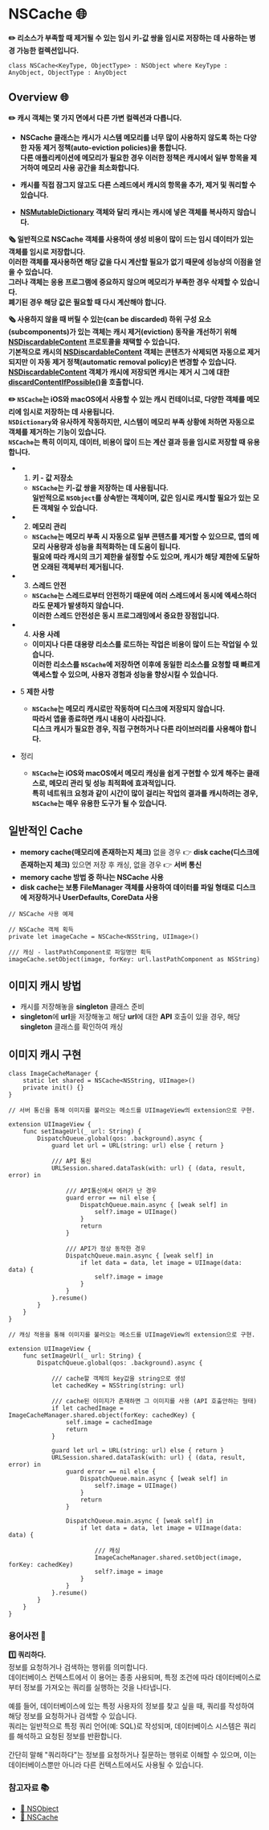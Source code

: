 # NSCache 🌐</br>

**✏️ 리소스가 부족할 때 제거될 수 있는 임시 키-값 쌍을 임시로 저장하는 데 사용하는 병경 가능한 컬렉션입니다.**</br>

```swift!
class NSCache<KeyType, ObjectType> : NSObject where KeyType : AnyObject, ObjectType : AnyObject
```

## Overview 🌐</br>

**✏️ 캐시 객체는 몇 가지 면에서 다른 가변 컬렉션과 다릅니다.**</br>

- **NSCache 클래스는 캐시가 시스템 메모리를 너무 많이 사용하지 않도록 하는 다양한 자동 제거 정책(auto-eviction policies)을 통합니다.</br>다른 애플리케이션에 메모리가 필요한 경우 이러한 정책은 캐시에서 일부 항목을 제거하여 메모리 사용 공간을 최소화합니다.**</br>

- **캐시를 직접 잠그지 않고도 다른 스레드에서 캐시의 항목을 추가, 제거 및 쿼리할 수 있습니다.**</br>

- **[NSMutableDictionary](https://developer.apple.com/documentation/foundation/nsmutabledictionary) 객체와 달리 캐시는 캐시에 넣은 객체를 복사하지 않습니다.**</br>

**🗞️ 일반적으로 NSCache 객체를 사용하여 생성 비용이 많이 드는 임시 데이터가 있는 객체를 임시로 저장합니다.</br>이러한 객체를 재사용하면 해당 값을 다시 계산할 필요가 없기 때문에 성능상의 이점을 얻을 수 있습니다.</br>그러나 객체는 응용 프로그램에 중요하지 않으며 메모리가 부족한 경우 삭제할 수 있습니다.</br>폐기된 경우 해당 값은 필요할 때 다시 계산해야 합니다.**</br>

**🗞️ 사용하지 않을 때 버릴 수 있는(can be discarded) 하위 구성 요소(subcomponents)가 있는 객체는 캐시 제거(eviction) 동작을 개선하기 위해 [NSDiscardableContent](https://developer.apple.com/documentation/foundation/nsdiscardablecontent) 프로토콜을 채택할 수 있습니다.</br>기본적으로 캐시의 [NSDiscardableContent](https://developer.apple.com/documentation/foundation/nsdiscardablecontent) 객체는 콘텐츠가 삭제되면 자동으로 제거되지만 이 자동 제거 정책(automatic removal policy)은 변경할 수 있습니다.</br>[NSDiscardableContent](https://developer.apple.com/documentation/foundation/nsdiscardablecontent) 객체가 캐시에 저장되면 캐시는 제거 시 그에 대한 [discardContentIfPossible()](https://developer.apple.com/documentation/foundation/nsdiscardablecontent/1408998-discardcontentifpossible)을 호출합니다.**</br>

**✏️ `NSCache`는 iOS와 macOS에서 사용할 수 있는 캐시 컨테이너로, 다양한 객체를 메모리에 임시로 저장하는 데 사용됩니다.</br>`NSDictionary`와 유사하게 작동하지만, 시스템이 메모리 부족 상황에 처하면 자동으로 객체를 제거하는 기능이 있습니다.</br>`NSCache`는 특히 이미지, 데이터, 비용이 많이 드는 계산 결과 등을 임시로 저장할 때 유용합니다.**</br>

- 1. **키 - 값 저장소**
    - **`NSCache`는 키-값 쌍을 저장하는 데 사용됩니다.</br>일반적으로 `NSObject`를 상속받는 객체이며, 값은 임시로 캐시할 필요가 있는 모든 객체일 수 있습니다.**</br>

- 2. **메모리 관리**
    - **`NSCache`는 메모리 부족 시 자동으로 일부 콘텐츠를 제거할 수 있으므로, 앱의 메모리 사용량과 성능을 최적화하는 데 도움이 됩니다.</br>필요에 따라 캐시의 크기 제한을 설정할 수도 있으며, 캐시가 해당 제한에 도달하면 오래된 객체부터 제거됩니다.**</br>

- 3. **스레드 안전**
    - **`NSCache`는 스레드로부터 안전하기 때문에 여러 스레드에서 동시에 엑세스하더라도 문제가 발생하지 않습니다.</br>이러한 스레드 안전성은 동시 프로그래밍에서 중요한 장점입니다.**</br>

- 4. **사용 사례**
    - **이미지나 다른 대용량 리소스를 로드하는 작업은 비용이 많이 드는 작업일 수 있습니다.</br>이러한 리소스를 `NSCache`에 저장하면 이후에 동일한 리소스를 요청할 때 빠르게 액세스할 수 있으며, 사용자 경험과 성능을 향상시킬 수 있습니다.**</br>

- 5 **제한 사항**
    - **`NSCache`는 메모리 캐시로만 작동하며 디스크에 저장되지 않습니다.</br>따라서 앱을 종료하면 캐시 내용이 사라집니다.</br>디스크 캐시가 필요한 경우, 직접 구현하거나 다른 라이브러리를 사용해야 합니다.**</br>

- 정리
    - **`NSCache`는 iOS와 macOS에서 메모리 캐싱을 쉽게 구현할 수 있게 해주는 클래스로, 메모리 관리 및 성능 최적화에 효과적입니다.</br>특히 네트워크 요청과 같이 시간이 많이 걸리는 작업의 결과를 캐시하려는 경우, `NSCache`는 매우 유용한 도구가 될 수 있습니다.**</br>

## 일반적인 Cache</br>

- **memory cache(매모리에 존재하는지 체크)** 없을 경우 👉 **disk cache(디스크에 존재하는지 체크)** 있으면 저장 후 캐싱, 없을 경우 👉 **서버 통신**
- **memory cache 방법 중 하나는 NSCache 사용**
- **disk cache는 보통 FileManager 객체를 사용하여 데이터를 파일 형태로 디스크에 저장하거나 UserDefaults, CoreData 사용**</br>

```swift!
// NSCache 사용 예제

// NSCache 객체 획득
private let imageCache = NSCache<NSString, UIImage>()

/// 캐싱 - lastPathComponent로 파일명만 획득
imageCache.setObject(image, forKey: url.lastPathComponent as NSString)
```

## 이미지 캐시 방법</br>

- 캐시를 저장해놓을 **singleton** 클래스 준비
- **singleton**에 **url**을 저장해놓고 해당 **url**에 대한 **API** 호출이 있을 경우, 해당 **singleton** 클래스를 확인하여 캐싱</br>

## 이미지 캐시 구현</br>

```swift!
class ImageCacheManager {
    static let shared = NSCache<NSString, UIImage>()
    private init() {}
}
```

```swift!
// 서버 통신을 통해 이미지를 불러오는 메소드를 UIImageView의 extension으로 구현.

extension UIImageView {
    func setImageUrl(_ url: String) {
        DispatchQueue.global(qos: .background).async {
            guard let url = URL(string: url) else { return }

            /// API 통신
            URLSession.shared.dataTask(with: url) { (data, result, error) in

                /// API통신에서 에러가 난 경우
                guard error == nil else {
                    DispatchQueue.main.async { [weak self] in
                        self?.image = UIImage()
                    }
                    return
                }

                /// API가 정상 동작한 경우
                DispatchQueue.main.async { [weak self] in
                    if let data = data, let image = UIImage(data: data) {
                        self?.image = image
                    }
                }
            }.resume()
        }
    }
}
```

```swift!
// 캐싱 적용을 통해 이미지를 불러오는 메소드를 UIImageView의 extension으로 구현.

extension UIImageView {
    func setImageUrl(_ url: String) {
        DispatchQueue.global(qos: .background).async {

            /// cache할 객체의 key값을 string으로 생성
            let cachedKey = NSString(string: url)

            /// cache된 이미지가 존재하면 그 이미지를 사용 (API 호출안하는 형태)
            if let cachedImage = ImageCacheManager.shared.object(forKey: cachedKey) {
                self.image = cachedImage
                return
            }

            guard let url = URL(string: url) else { return }
            URLSession.shared.dataTask(with: url) { (data, result, error) in
                guard error == nil else {
                    DispatchQueue.main.async { [weak self] in
                        self?.image = UIImage()
                    }
                    return
                }

                DispatchQueue.main.async { [weak self] in
                    if let data = data, let image = UIImage(data: data) {

                        /// 캐싱
                        ImageCacheManager.shared.setObject(image, forKey: cachedKey)
                        self?.image = image
                    }
                }
            }.resume()
        }
    }
}
```


### 용어사전 📓</br>

**1️⃣ 쿼리하다.**</br>정보를 요청하거나 검색하는 행위를 의미합니다.</br>데이터베이스 컨텍스트에서 이 용어는 종종 사용되며, 특정 조건에 따라 데이터베이스로부터 정보를 가져오는 쿼리를 실행하는 것을 나타냅니다.</br></br>예를 들어, 데이터베이스에 있는 특정 사용자의 정보를 찾고 싶을 때, 쿼리를 작성하여 해당 정보를 요청하거나 검색할 수 있습니다.</br>쿼리는 일반적으로 특정 쿼리 언어(예: SQL)로 작성되며, 데이터베이스 시스템은 쿼리를 해석하고 요청된 정보를 반환합니다.</br></br>간단히 말해 "쿼리하다"는 정보를 요청하거나 질문하는 행위로 이해할 수 있으며, 이는 데이터베이스뿐만 아니라 다른 컨텍스트에서도 사용될 수 있습니다.</br>

### 참고자료 📚</br>

- [📜 NSObject](https://developer.apple.com/documentation/objectivec/nsobject)
- [📜 NSCache](https://developer.apple.com/documentation/foundation/nscache)
